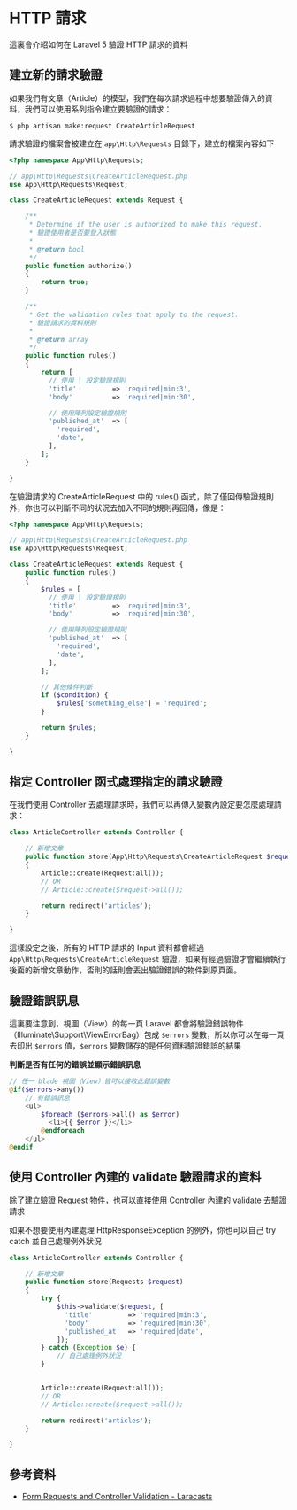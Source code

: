 # HTTP 請求

這裏會介紹如何在 Laravel 5 驗證 HTTP 請求的資料

## 建立新的請求驗證

如果我們有文章（Article）的模型，我們在每次請求過程中想要驗證傳入的資料，我們可以使用系列指令建立要驗證的請求：

```shell
$ php artisan make:request CreateArticleRequest
```

請求驗證的檔案會被建立在 `app\Http\Requests` 目錄下，建立的檔案內容如下

```php
<?php namespace App\Http\Requests;

// app\Http\Requests\CreateArticleRequest.php
use App\Http\Requests\Request;

class CreateArticleRequest extends Request {

    /**
     * Determine if the user is authorized to make this request.
     * 驗證使用者是否要登入狀態
     *
     * @return bool
     */
    public function authorize()
    {
        return true;
    }

    /**
     * Get the validation rules that apply to the request.
     * 驗證請求的資料規則
     *
     * @return array
     */
    public function rules()
    {
        return [
          // 使用 | 設定驗證規則
          'title'         => 'required|min:3',
          'body'          => 'required|min:30',

          // 使用陣列設定驗證規則
          'published_at'  => [
            'required',
            'date',
          ],
        ];
    }

}
```

在驗證請求的 CreateArticleRequest 中的 rules() 函式，除了僅回傳驗證規則外，你也可以判斷不同的狀況去加入不同的規則再回傳，像是：

```php
<?php namespace App\Http\Requests;

// app\Http\Requests\CreateArticleRequest.php
use App\Http\Requests\Request;

class CreateArticleRequest extends Request {
    public function rules()
    {
        $rules = [
          // 使用 | 設定驗證規則
          'title'         => 'required|min:3',
          'body'          => 'required|min:30',

          // 使用陣列設定驗證規則
          'published_at'  => [
            'required',
            'date',
          ],
        ];

        // 其他條件判斷
        if ($condition) {
            $rules['something_else'] = 'required';
        }

        return $rules;
    }

}
```


## 指定 Controller 函式處理指定的請求驗證

在我們使用 Controller 去處理請求時，我們可以再傳入變數內設定要怎麼處理請求：

```php
class ArticleController extends Controller {

    // 新增文章
    public function store(App\Http\Requests\CreateArticleRequest $request)
    {
        Article::create(Request:all());
        // OR
        // Article::create($request->all());

        return redirect('articles');
    }

}
```

這樣設定之後，所有的 HTTP 請求的 Input 資料都會經過 `App\Http\Requests\CreateArticleRequest` 驗證，如果有經過驗證才會繼續執行後面的新增文章動作，否則的話則會丟出驗證錯誤的物件到原頁面。


## 驗證錯誤訊息

這裏要注意到，視圖（View）的每一頁 Laravel 都會將驗證錯誤物件（Illuminate\Support\ViewErrorBag）包成 `$errors` 變數，所以你可以在每一頁去印出 `$errors` 值，`$errors` 變數儲存的是任何資料驗證錯誤的結果

**判斷是否有任何的錯誤並顯示錯誤訊息**

```php
// 任一 blade 視圖（View）皆可以接收此錯誤變數
@if($errors->any())
    // 有錯誤訊息
    <ul>
        $foreach ($errors->all() as $error)
          <li>{{ $error }}</li>
        @endforeach
    </ul>
@endif
```


## 使用 Controller 內建的 validate 驗證請求的資料

除了建立驗證 Request 物件，也可以直接使用 Controller 內建的 validate 去驗證請求

如果不想要使用內建處理 HttpResponseException 的例外，你也可以自己 try catch 並自己處理例外狀況

```php
class ArticleController extends Controller {

    // 新增文章
    public function store(Requests $request)
    {
        try {
            $this->validate($request, [
              'title'         => 'required|min:3',
              'body'          => 'required|min:30',
              'published_at'  => 'required|date',
            ]);
        } catch (Exception $e) {
            // 自己處理例外狀況
        }


        Article::create(Request:all());
        // OR
        // Article::create($request->all());

        return redirect('articles');
    }

}
```





## 參考資料
* [Form Requests and Controller Validation - Laracasts](https://laracasts.com/series/laravel-5-fundamentals/episodes/12)
